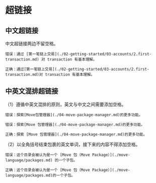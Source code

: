 # 超链接

## 中文超链接

中文超链接两边不留空格。

```
错误：通过 [第一笔链上交易](./02-getting-started/03-accounts/2.first-transaction.md) 对 transaction 有基本理解。

正确：通过[第一笔链上交易](./02-getting-started/03-accounts/2.first-transaction.md)对 transaction 有基本理解。
```

## 中英文混排超链接

（1）遵循中英文混排的原则，英文与中文之间需要添加空格。

```
错误：探索[Move包管理器](./04-move-package-manager.md)的更多功能。

错误：探索[Move 包管理器](./04-move-package-manager.md)的更多功能。

正确：探索 [Move 包管理器](./04-move-package-manager.md)的更多功能。
```

（2）以全角括号结束包裹的英文单词，接下来的内容不得添加空格。

```
错误：这个目录会被认为是一个 [Move 包（Move Package）](./move-language/packages.md) 的一个子包。

正确：这个目录会被认为是一个 [Move 包（Move Package）](./move-language/packages.md)的一个子包。
```
